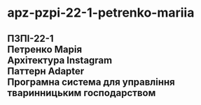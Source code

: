 # apz-pzpi-22-1-petrenko-mariia  
ПЗПІ-22-1  
Петренко Марія  
Архітектура Instagram  
Паттерн Adapter  
Програмна система для управління тваринницьким господарством  
---
